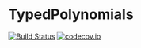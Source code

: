 # TypedPolynomials

[![Build Status](https://travis-ci.org/JuliaAlgebra/TypedPolynomials.jl.svg?branch=master)](https://travis-ci.org/JuliaAlgebra/TypedPolynomials.jl)
[![codecov.io](http://codecov.io/github/JuliaAlgebra/TypedPolynomials.jl/coverage.svg?branch=master)](http://codecov.io/github/JuliaAlgebra/TypedPolynomials.jl?branch=master)
